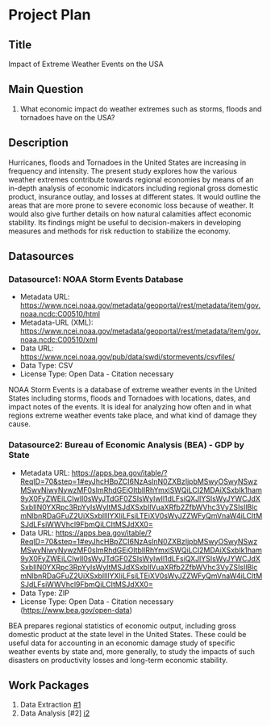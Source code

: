 # Project Plan

## Title
<!-- Give your project a short title. -->
Impact of Extreme Weather Events on the USA

## Main Question

<!-- Think about one main question you want to answer based on the data. -->
1. What economic impact do weather extremes such as storms, floods and tornadoes have on the USA?

## Description

<!-- Describe your data science project in max. 200 words. Consider writing about why and how you attempt it. -->
Hurricanes, floods and Tornadoes in the United States are increasing in frequency and intensity. The present study explores how the various weather extremes contribute towards regional economies by means of an in-depth analysis of economic indicators including regional gross domestic product, insurance outlay, and losses at different states. It would outline the areas that are more prone to severe economic loss because of weather. It would also give further details on how natural calamities affect economic stability. Its findings might be useful to decision-makers in developing measures and methods for risk reduction to stabilize the economy.



## Datasources

<!-- Describe each datasources you plan to use in a section. Use the prefic "DatasourceX" where X is the id of the datasource. -->

### Datasource1: NOAA Storm Events Database
* Metadata URL: https://www.ncei.noaa.gov/metadata/geoportal/rest/metadata/item/gov.noaa.ncdc:C00510/html
* Metadata-URL (XML): https://www.ncei.noaa.gov/metadata/geoportal/rest/metadata/item/gov.noaa.ncdc:C00510/xml
* Data URL: https://www.ncei.noaa.gov/pub/data/swdi/stormevents/csvfiles/
* Data Type: CSV
* License Type: Open Data - Citation necessary

NOAA Storm Events is a database of extreme weather events in the United States including storms, floods and Tornadoes with locations, dates, and impact notes of the events. It is ideal for analyzing how often and in what regions extreme weather events take place, and what kind of damage they cause.

### Datasource2: Bureau of Economic Analysis (BEA) - GDP by State
* Metadata URL: https://apps.bea.gov/itable/?ReqID=70&step=1#eyJhcHBpZCI6NzAsInN0ZXBzIjpbMSwyOSwyNSwzMSwyNiwyNywzMF0sImRhdGEiOltbIlRhYmxlSWQiLCI2MDAiXSxbIk1ham9yX0FyZWEiLCIwIl0sWyJTdGF0ZSIsWyIwIl1dLFsiQXJlYSIsWyJYWCJdXSxbIlN0YXRpc3RpYyIsWyItMSJdXSxbIlVuaXRfb2ZfbWVhc3VyZSIsIlBlcmNlbnRDaGFuZ2UiXSxbIlllYXIiLFsiLTEiXV0sWyJZZWFyQmVnaW4iLCItMSJdLFsiWWVhcl9FbmQiLCItMSJdXX0=
* Data URL: https://apps.bea.gov/itable/?ReqID=70&step=1#eyJhcHBpZCI6NzAsInN0ZXBzIjpbMSwyOSwyNSwzMSwyNiwyNywzMF0sImRhdGEiOltbIlRhYmxlSWQiLCI2MDAiXSxbIk1ham9yX0FyZWEiLCIwIl0sWyJTdGF0ZSIsWyIwIl1dLFsiQXJlYSIsWyJYWCJdXSxbIlN0YXRpc3RpYyIsWyItMSJdXSxbIlVuaXRfb2ZfbWVhc3VyZSIsIlBlcmNlbnRDaGFuZ2UiXSxbIlllYXIiLFsiLTEiXV0sWyJZZWFyQmVnaW4iLCItMSJdLFsiWWVhcl9FbmQiLCItMSJdXX0=
* Data Type: ZIP
* License Type: Open Data - Citation necessary (https://www.bea.gov/open-data)

BEA prepares regional statistics of economic output, including gross domestic product at the state level in the United States. These could be useful data for accounting in an economic damage study of specific weather events by state and, more generally, to study the impacts of such disasters on productivity losses and long-term economic stability.


## Work Packages

<!-- List of work packages ordered sequentially, each pointing to an issue with more details. -->

1. Data Extraction [#1][i1]
2. Data Analysis [#2] [i2]

[i1]: https://github.com/JDizzle977/made-template/issues/1
[i2]: https://github.com/JDizzle977/made-template/issues/2